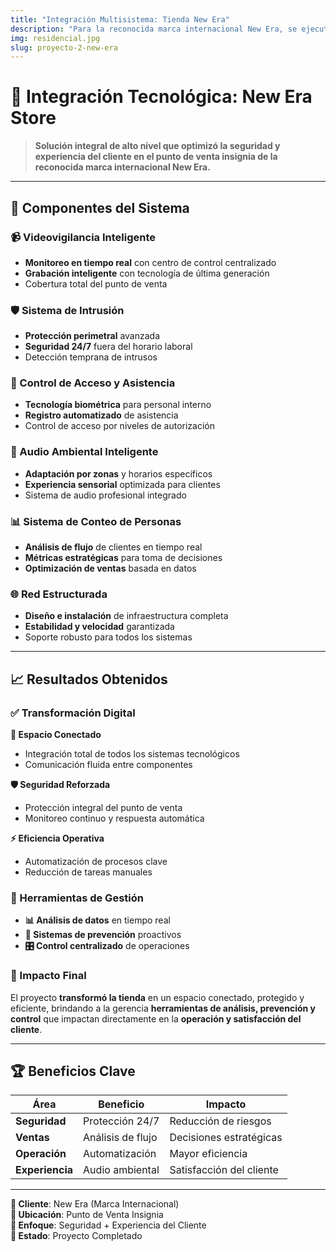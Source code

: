 ```yaml
---
title: "Integración Multisistema: Tienda New Era"
description: "Para la reconocida marca internacional New Era, se ejecutó una integración tecnológica de alto nivel que optimizó tanto la seguridad como la experiencia del cliente en su punto de venta insignia."
img: residencial.jpg
slug: proyecto-2-new-era
---
```


# 🧢 Integración Tecnológica: New Era Store

> **Solución integral de alto nivel que optimizó la seguridad y experiencia del cliente en el punto de venta insignia de la reconocida marca internacional New Era.**

---

## 🔧 Componentes del Sistema

### 📹 Videovigilancia Inteligente

- **Monitoreo en tiempo real** con centro de control centralizado
- **Grabación inteligente** con tecnología de última generación
- Cobertura total del punto de venta

### 🛡️ Sistema de Intrusión

- **Protección perimetral** avanzada
- **Seguridad 24/7** fuera del horario laboral
- Detección temprana de intrusos

### 👤 Control de Acceso y Asistencia

- **Tecnología biométrica** para personal interno
- **Registro automatizado** de asistencia
- Control de acceso por niveles de autorización

### 🎵 Audio Ambiental Inteligente

- **Adaptación por zonas** y horarios específicos
- **Experiencia sensorial** optimizada para clientes
- Sistema de audio profesional integrado

### 📊 Sistema de Conteo de Personas

- **Análisis de flujo** de clientes en tiempo real
- **Métricas estratégicas** para toma de decisiones
- **Optimización de ventas** basada en datos

### 🌐 Red Estructurada

- **Diseño e instalación** de infraestructura completa
- **Estabilidad y velocidad** garantizada
- Soporte robusto para todos los sistemas

---

## 📈 Resultados Obtenidos

### ✅ Transformación Digital

**🔗 Espacio Conectado**

- Integración total de todos los sistemas tecnológicos
- Comunicación fluida entre componentes

**🛡️ Seguridad Reforzada**

- Protección integral del punto de venta
- Monitoreo continuo y respuesta automática

**⚡ Eficiencia Operativa**

- Automatización de procesos clave
- Reducción de tareas manuales

### 🎯 Herramientas de Gestión

- **📊 Análisis de datos** en tiempo real
- **🚨 Sistemas de prevención** proactivos
- **🎛️ Control centralizado** de operaciones

### 🌟 Impacto Final

El proyecto **transformó la tienda** en un espacio conectado, protegido y eficiente, brindando a la gerencia **herramientas de análisis, prevención y control** que impactan directamente en la **operación y satisfacción del cliente**.

---

## 🏆 Beneficios Clave

| Área            | Beneficio         | Impacto                  |
| --------------- | ----------------- | ------------------------ |
| **Seguridad**   | Protección 24/7   | Reducción de riesgos     |
| **Ventas**      | Análisis de flujo | Decisiones estratégicas  |
| **Operación**   | Automatización    | Mayor eficiencia         |
| **Experiencia** | Audio ambiental   | Satisfacción del cliente |

---

**🏢 Cliente**: New Era (Marca Internacional)  
**📍 Ubicación**: Punto de Venta Insignia  
**🎯 Enfoque**: Seguridad + Experiencia del Cliente  
**📅 Estado**: Proyecto Completado
